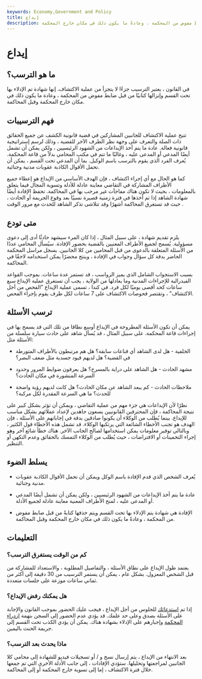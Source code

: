```yaml
---
keywords: Economy,Government and Policy
title: إيداع
description: الإفادة هي الشهادة التي يتم الإدلاء بها تحت القسم ويتم تدوينها كتابةً من قبل ضابط مفوض من المحكمة ، وعادةً ما يكون ذلك في مكان خارج المحكمة.
---
```


# إيداع
## ما هو الترسب؟

في القانون ، يعتبر الترسيب جزءًا لا يتجزأ من عملية الاكتشاف. إنها شهادة تم الإدلاء بها تحت القسم وإنزالها كتابيًا من قبل ضابط مفوض من المحكمة ، وعادة ما يكون ذلك في مكان خارج المحكمة وقبل المحاكمة.

## فهم الترسيبات

تتيح عملية الاكتشاف للجانبين المشاركين في قضية قانونية الكشف عن جميع الحقائق ذات الصلة والتعرف على وجهة نظر الطرف الآخر للقضية ، وذلك لرسم إستراتيجية قانونية فعالة. عادة ما يتم أخذ الإيداعات من الشهود الرئيسيين ، ولكن يمكن أن تشمل أيضًا المدعي أو المدعى عليه ، وغالبًا ما تتم في مكتب المحامي بدلاً من قاعة المحكمة. يُعرف الفرد الذي يقوم بالترسب باسم الوكيل. بما أن المدعي تحت القسم ، يمكن أن تحمل الأقوال الكاذبة عقوبات مدنية وجنائية.

كما هو الحال مع أي إجراء اكتشاف ، فإن الهدف الأساسي من الإيداع هو إعطاء جميع الأطراف المشاركة في التقاضي معاينة عادلة للأدلة وتسوية المجال فيما يتعلق بالمعلومات ، بحيث لا تكون هناك مفاجآت غير مرحب بها في المحاكمة. تحفظ الإفادة أيضًا شهادة الشاهد إذا تم أخذها في فترة زمنية قصيرة نسبيًا بعد وقوع الجريمة أو الحادث ، حيث قد تستغرق المحاكمة أشهرًا وقد تتلاشى تذكر الشاهد للحدث مع مرور الوقت .

## متى تودع

يلزم تقديم شهادة ، على سبيل المثال ، إذا كان المرء سيشهد حادثًا أدى إلى دعوى مسؤولية. يُسمح لجميع الأطراف المعنيين بالقضية بحضور الإفادة. سيُسأل المحامي عددًا من الأسئلة المتعلقة بالدعوى من قبل المحامين من كلا الجانبين. يسجل مراسل المحكمة الحاضر بدقة كل سؤال وجواب في الإفادة ، وينتج محضرًا يمكن استخدامه لاحقًا في المحاكمة.

بسبب الاستجواب الشامل الذي يميز الرواسب ، قد تستمر عدة ساعات. بموجب القواعد الفيدرالية للإجراءات المدنية وما يعادلها من الولاية ، يجب أن تستغرق عملية الإيداع سبع ساعات كحد أقصى يوميًا لكل فرد. في كندا ، تسمى عملية الإيداع "الفحص من أجل الاكتشاف" ، وتقتصر فحوصات الاكتشاف على 7 ساعات لكل طرف يقوم بإجراء الفحص.

## ترسب الأسئلة

يمكن أن تكون الأسئلة المطروحة في الإيداع أوسع نطاقا من تلك التي قد يسمح بها في إجراءات قاعة المحكمة. على سبيل المثال ، قد يُسأل شاهد على حادث سيارة سلسلة من الأسئلة مثل:

- الخلفية - هل لدى الشاهد أي قناعات سابقة؟ هل هم مرتبطون بالأطراف المتورطة في القضية؟ هل لديهم قيود جسدية مثل ضعف البصر؟

- مشهد الحادث - هل الشاهد على دراية بالمسرح؟ هل يعرفون ضوابط المرور وحدود السرعة المنشورة في مكان الحادث؟

- ملاحظات الحادث - كم يبعد الشاهد عن مكان الحادث؟ هل كانت لديهم رؤية واضحة للحدث؟ ما هي السرعة المقدرة لكل مركبة؟

نظرًا لأن الإيداعات هي جزء مهم من عملية التقاضي ، ويمكن أن تؤثر بشكل كبير على نتيجة المحاكمة ، فإن المحترفين القانونيين يسعون جاهدين لإعداد عملائهم بشكل مناسب للإيداع. بينما يُطلب من الوكلاء أن يكونوا صادقين بدقة في إجاباتهم على الأسئلة ، فإن الهدف هو تجنب الأخطاء الشائعة التي يرتكبها الوكلاء. قد تشمل هذه الأخطاء قول الكثير ، وبالتالي توفير معلومات يمكن استخدامها لصالح الجانب الآخر. هناك خطأ شائع آخر وهو إجراء التخمينات أو الافتراضات ، حيث يُطلب من الوكلاء التمسك بالحقائق وعدم التكهن أو التنظير.

## يسلط الضوء

- يُعرف الشخص الذي قدم الإفادة باسم الوكل ويمكن أن تحمل الأقوال الكاذبة عقوبات مدنية وجنائية.

- عادة ما يتم أخذ الإيداعات من الشهود الرئيسيين ، ولكن يمكن أن تشمل أيضًا المدعي أو المدعى عليه ، لمنح الأطراف المعنية معاينة عادلة لجميع الأدلة.

- الإفادة هي شهادة يتم الإدلاء بها تحت القسم ويتم حذفها كتابةً من قبل ضابط مفوض من المحكمة ، وعادةً ما يكون ذلك في مكان خارج المحكمة وقبل المحاكمة.

## التعليمات

### كم من الوقت يستغرق الترسب؟

يعتمد طول الإيداع على نطاق الأسئلة ، والتفاصيل المطلوبة ، والاستعداد للمشاركة من قبل الشخص المعزول. بشكل عام ، يمكن أن يستمر الترسيب من 30 دقيقة إلى أكثر من ثماني ساعات موزعة على جلسات متعددة.

### هل يمكنك رفض الإيداع؟

إذا تم [استدعائك](/subpoena) للجلوس من أجل الإيداع ، فيجب عليك الحضور بموجب القانون والإجابة على الأسئلة بصدق وعلى حد علمك. قد يؤدي عدم الحضور إلى السجن بتهمة [ازدراء المحكمة](/contempt-court) وإجبارهم على الإدلاء بشهادة هناك. يمكن أن يؤدي الكذب تحت القسم إلى جريمة الحنث باليمين.

### ماذا يحدث بعد الترسب؟

بعد الانتهاء من الإيداع ، يتم إرسال نسخ و / أو تسجيلات فيديو للشهادة إلى محامي كلا الجانبين لمراجعتها وتحليلها. ستؤدي الإفادات ، إلى جانب الأدلة الأخرى التي تم جمعها خلال فترة الاكتشاف ، إما إلى تسوية خارج المحكمة أو إلى المحاكمة.


